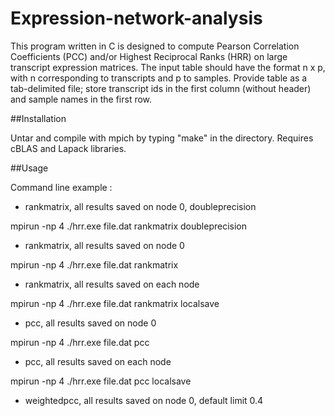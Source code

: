 # Expression-network-analysis
This program written in C is designed to compute Pearson Correlation Coefficients (PCC) and/or Highest Reciprocal Ranks (HRR) on large transcript expression matrices. The input table should have the format n x p, with n corresponding to transcripts and p to samples. Provide table as a tab-delimited file; store transcript ids in the first column (without header) and sample names in the first row. 

##Installation

Untar and compile with mpich by typing "make" in the directory. Requires cBLAS and Lapack libraries.

##Usage


Command line example :

- rankmatrix, all results saved on node 0, doubleprecision

mpirun -np 4 ./hrr.exe file.dat rankmatrix doubleprecision

- rankmatrix, all results saved on node 0

mpirun -np 4 ./hrr.exe file.dat rankmatrix

- rankmatrix, all results saved on each node

mpirun -np 4 ./hrr.exe file.dat rankmatrix localsave

- pcc, all results saved on node 0

mpirun -np 4 ./hrr.exe file.dat pcc

- pcc, all results saved on each node

mpirun -np 4 ./hrr.exe file.dat pcc localsave

- weightedpcc, all results saved on node 0, default limit 0.4
